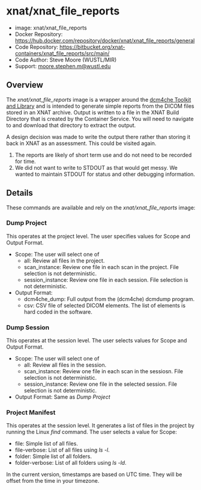# xnat/xnat_file_reports

- image: xnat/xnat_file_reports
- Docker Repository: https://hub.docker.com/repository/docker/xnat/xnat_file_reports/general
- Code Repository: https://bitbucket.org/xnat-containers/xnat_file_reports/src/main/
- Code Author: Steve Moore (WUSTL/MIR)
- Support: moore.stephen.m@wustl.edu


## Overview
The *xnat/xnat_file_reports* image is a wrapper around the
[dcm4che Toolkit and Library](https://web.dcm4che.org/dcm4che-library)
and is intended to generate simple reports from the DICOM files stored in an XNAT archive.
Output is written to a file in the XNAT Build Directory that is created by the Container Service.
You will need to navigate to and download that directory to extract the output.

A design decision was made to write the output there rather than storing it back in XNAT as an assessment.
This could be visited again.
1. The reports are likely of short term use and do not need to be recorded for time.
2. We did not want to write to STDOUT as that would get messy. We wanted to maintain STDOUT for status and other debugging information.

## Details

These commands are available and rely on the *xnat/xnat_file_reports* image:

### Dump Project
This operates at the project level. The user specifies values for Scope and Output Format.

* Scope: The user will select one of
  * all: Review all files in the project.
  * scan_instance: Review one file in each scan in the project. File selection is not deterministic.
  * session_instance: Review one file in each session. File selection is not deterministic.
* Output Format:
  * dcm4che_dump: Full output from the (dcm4che) dcmdump program.
  * csv: CSV file of selected DICOM elements. The list of elements is hard coded in the software.

### Dump Session
This operates at the session level. The user selects values for Scope and Output Format.

* Scope: The user will select one of
  * all: Review all files in the session.
  * scan_instance: Review one file in each scan in the sessiosn. File selection is not deterministic.
  * session_instance: Review one file in the selected session. File selection is not deterministic.
* Output Format: Same as *Dump Project*

### Project Manifest
This operates at the session level. It generates a list of files in the project by running the Linux *find* command. The user selects a value for Scope:

* file: Simple list of all files.
* file-verbose: List of all files using *ls -l*.
* folder: Simple list of all folders.
* folder-verbose: List of all folders using *ls -ld*.

In the current version, timestamps are based on UTC time. They will be offset from the time in your timezone.